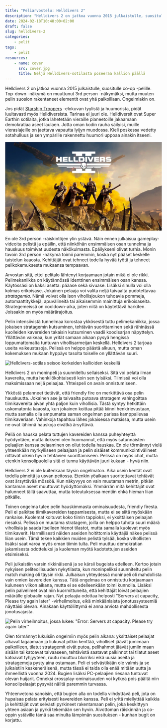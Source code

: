 ```yaml
---
title: "Peliarvostelu: Helldivers 2"
description: "Helldivers 2 on jatkoa vuonna 2015 julkaistulle, suositulle co-op -pelille. Top-down -näkymä on muuttunut 3rd person -näkymäksi, mutta muuten pelin suosion rakentaneet elementit ovat yhä paikoillaan. Ongelmiakin on."
date: 2024-02-18T10:48:00+02:00
draft: false
slug: helldivers-2
categories:
    - pelit
tags:
    - pelit
resources:
    - name: cover
      src: cover.jpg
      title: Neljä Helldivers-sotilasta poseeraa kallion päällä
---
```


Helldivers 2 on jatkoa vuonna 2015 julkaistulle, suositulle co-op -pelille. Top-down -näkymä on muuttunut 3rd person -näkymäksi, mutta muuten pelin suosion rakentaneet elementit ovat yhä paikoillaan. Ongelmiakin on.

<!--more-->

Jos pidät [Starship Troopers](https://www.youtube.com/watch?v=zPYuV_jGk7M) -elokuvan tyylistä ja huumorista, pidät luultavasti myös Helldiversista. Tarinaa ei juuri ole. Helldiversit ovat Super Earthin sotilaita, jotka lähetetään vieraille planeetoille jakaamaan demokratiaa aseet laulaen. Jotta oman kodin rauha säilyisi, muille vieraslajeille on jaettava vapautta lyijyn muodossa. Kieli poskessa vedetty sotahulluus ja sen ympärille rakennettu huumori uppoaa ainakin itseeni.

![Neljä Helldivers-sotilasta poseeraa kallion päällä](cover.jpg "Haluatko jakaa demokratiaa ja vapautta? Liity Helldiveriksi!")

En ole 3rd person -räiskintöjen ylin ystävä. Näin ennen julkaisua gameplay-videoita pelistä ja epäilin, että niinköhän ensimmäisen osan tunnelma ja hauskuus toimivat uudesta näkökulmasta. Epäilykseni olivat turhia. Monin tavoin 3rd person -näkymä toimii paremmin, koska nyt pääset keskelle taistelun kaaosta. Kehittäjät ovat tehneet todella hyvää työtä ja tehneet pelikokemuksesta mukaansa tempaavan.

Arvostan sitä, ettei pelitalo lähtenyt korjaamaan jotain mikä ei ole rikki. Pelimekaniikka on käytännössä identtinen ensimmäisen osan kanssa. Käytössäsi on kaksi asetta: pääase sekä sivuase. Lisäksi sinulla voi olla kolmas erikoisase. Jokainen pelaaja voi valita neljä taivaalta pudotettavaa *stratagemia*. Nämä voivat olla ison vihollisjoukon tuhoavia pommeja, automaattitykkejä, apuvälineitä tai aikaisemmin mainittuja erikoisaseita. Strategemeissä on cooldown-aika, joten niitä on käytettävä harkiten. Joissakin on myös määrärajoitus.

Pelin intensiivistä tunnelmaa korostaa ykkösestä tuttu pelimekaniikka, jossa jokaisen stratagemin kutsuminen, tehtävän suorittaminen sekä rähinässä kuolleiden kavereiden takaisin kutsuminen vaadii koodisarjan näpyttelyn. Yllättävän vaikeaa, kun yrität samaan aikaan pysyä hengissä loppumattomalta tuntuvan vihollisarmeijan keskellä. Helldivers 2 tarjoaa useita vaikeustasoja. Pelissä on helppo päästä alkuun, mutta oman kokemuksen mukaan hyppäys tasolta toiselle on yllättävän suuri.

![Helldivers-sotilas seisoo korkeiden kallioiden keskellä](helldivers1.jpg "3rd person -näkymä tuo peliin aivan uudenlaisen tunnelman. Taistelut tuntuvat ensimmäistä osaa intensiivisemmältä.")

Helldivers 2 on moninpeli ja suunniteltu sellaiseksi. Sitä voi pelata ilman kavereita, mutta henkilökohtaisesti koin sen tylsäksi. Tiimissä voi olla maksimissaan neljä pelaajaa. Yhteispeli on avain onnistumiseen.

Ykköstä pelanneet tietävät, että friendly fire on merkittävä osa pelin hauskuutta. Jokainen ase ja taivaalta putoava stratagem vahingoittaa tiimikavereita aivan yhtä paljon kuin vihollisia. Tästä syntyy hetkittäin uskomatonta kaaosta, kun jokainen koittaa pitää kiinni henkirievustaan, mutta samalla olla ampumatta saman ongelman parissa kamppailevaa tiimikaveriaan. Vahinkoja tapahtuu lähes jokaisessa matsissa, mutta usein ne ovat lähinnä hauskoja eivätkä ärsyttäviä.

Peliä on hauska pelata tuttujen kavereiden kanssa puheyhteyttä hyödyntäen, mutta ilokseni olen huomannut, että myös satunnaisten pelaajien kanssa pelaaminen on ollut todella hauskaa. En ole törmännyt vielä yhteenkään myrkylliseen pelaajaan ja pelin sisäiset kommunikointivälineet riittävät oikein hyvin tehtävien suorittamiseen. Pelissä on myös chat, mutta etenkin konsolipuolella sitä ei tunnu käyttävän juuri kukaan - hyvä niin.

Helldivers 2 ei ole kuitenkaan täysin ongelmaton. Aika usein kentät ovat todella pimeitä ja usvan peitossa. Etenkin yöaikaan suoritettavat tehtävät ovat ärsyttävää mössöä. Kun näkyvyys on vain muutaman metrin, pitkän kantaman aseet muuttuvat hyödyttömäksi. Ymmärrän mitä kehittäjät ovat halunneet tällä saavuttaa, mutta toteutuksessa mentiin ehkä hieman liian pitkälle.

Toinen ongelma tulee pelin hauskimmasta ominaisuudesta, friendly firesta. Peli ei palkitse tiimikavereiden tappamisesta, mutta ei se siitä myöskään rankaise. Kuolemat koituvat koko tiimin tappioksi, ei yksittäisen pelaajan riesaksi. Pelissä on muutama stratagem, joilla on helppo tuhota suuri määrä vihollisia ja saada itselleen hienot tilastot, mutta samalla kuolevat myös tiimikaverit. Harmillisesti näiden aseiden holtittomia käyttäjiä näkee pelissä liian usein. Tämä tekee kaikkien muiden pelistä tylsää, koska vihollisten lisäksi saat varoa myös oman tiimin tulta. Peli muuttuu demokratian jakamisesta odotteluksi ja kuoleman myötä kadotettujen aseiden etsimiseksi.


Peli julkaistiin varsin rikkinäisenä ja se kärsii bugeista edelleen. Kertoo jotain nykyisen peliteollisuuden nykytilasta, kun moninpeliksi suunniteltu pelin match making oli täysin rikki. Julkaisun yhteydessä moninpeli oli mahdollista vain omien kavereiden kanssa. Tätä ongelmaa on onnistuttu korjaamaan kuluneen viikon aikana, mutta ei se edelleenkään toimi kunnolla. Lisäksi pelin palvelimet ovat niin kuormittuneita, että kehittäjät löivät pelaajien määrälle globaalin rajan. Nyt pelaajia odottaa helposti "Servers at capacity, Please try again later" -virheilmoitus, eikä minkäänlaista jonotussysteemiä näyttäisi olevan. Ainakaan käyttöliittymä ei anna arviota mahdollisesta jonotusajasta.

![Pelin virheilmoitus, jossa lukee: "Error: Servers at capacity. Please try again later."](helldivers2.jpg "Lukuisat verkko-ongelmat sekä äärirajoillaan pyörivät palvelimet tekevät pelin käynnistämisestä välillä mahdotonta.")

Olen törmännyt lukuisiin ongelmiin myös pelin aikana: yksittäiset pelaajat alkavat lagaamaan ja liukuvat pitkin kenttää, viholliset jäävät jumimaan paikoilleen, tilatut stratagemit eivät putoa, pelihahmot jäävät jumiin maan sisään tai katoavat taivaaseen, tehtävistä saatavat palkinnot tai tilatut aseet katoavat tyhjyyteen, ruutu muuttuu blurriksi eikä uusia aseita ja stratagemeja pysty aina ostamaan. Peli ei selvästikään ole valmis ja se julkaistiin keskeneräisenä, mutta tässä ei taida olla enää mitään uutta ja ihmeellistä vuonna 2024. Bugien lisäksi PC-pelaajien riesana tuntuvat olevan huijarit. Onneksi crossplay-ominaisuuden voi kytkeä pois päältä niin konsolipelaajat pysyvät näiltä paremmin turvassa.

Yhteenvetona sanoisin, että bugien alla on todella viihdyttävä peli, jota on hupaisaa pelata erityisesti kavereiden kanssa. Peli ei yritä miellyttää kaikkia ja kehittäjät ovat selvästi pyrkineet rakentamaan pelin, joka keskittyyn yhteen asiaan ja pyrkii tekemään sen hyvin. Aivottoman räiskinnän ja co-oppin ystäville tämä saa minulta lämpimän suosituksen - kunhan bugit on korjattu.
